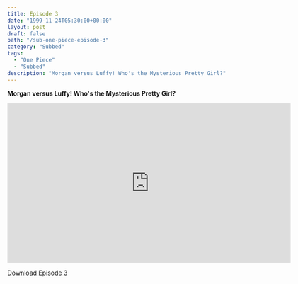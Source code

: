 ```yaml
---
title: Episode 3
date: "1999-11-24T05:30:00+00:00"
layout: post
draft: false
path: "/sub-one-piece-episode-3"
category: "Subbed"
tags:
  - "One Piece"
  - "Subbed"
description: "Morgan versus Luffy! Who's the Mysterious Pretty Girl?"
---
```


**Morgan versus Luffy! Who's the Mysterious Pretty Girl?**

<iframe width="640" height="360" src="https://www.fembed.com/v/2wvm1ypllv6" frameborder="0" marginwidth=0 marginheight=0 scrolling=no allowfullscreen></iframe>

<a href="http://ouo.io/qs/eCodkFEQ?s=https://rapidvid.to/d/https://www.fembed.com/v/2wvm1ypllv6">Download Episode 3</a>
